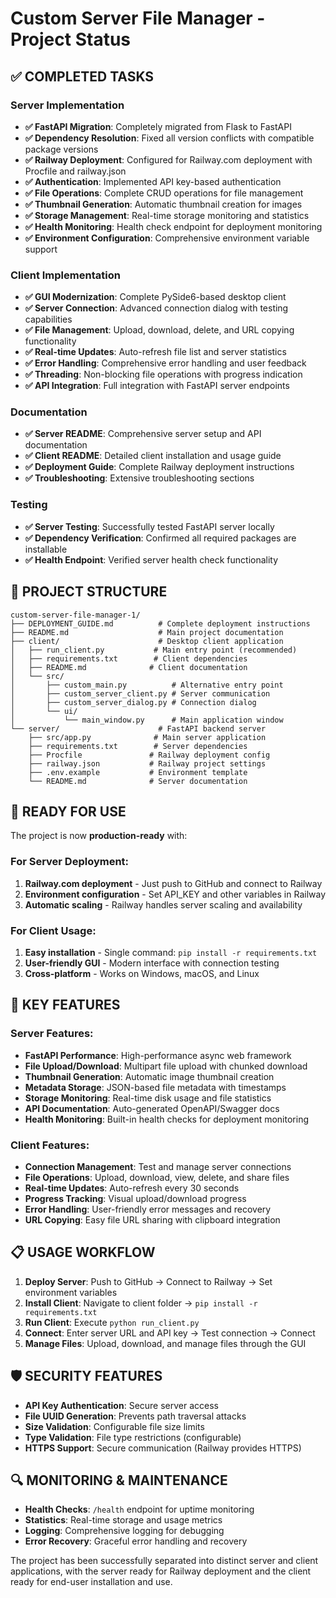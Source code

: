 # Custom Server File Manager - Project Status

## ✅ COMPLETED TASKS

### Server Implementation
- **✅ FastAPI Migration**: Completely migrated from Flask to FastAPI
- **✅ Dependency Resolution**: Fixed all version conflicts with compatible package versions
- **✅ Railway Deployment**: Configured for Railway.com deployment with Procfile and railway.json
- **✅ Authentication**: Implemented API key-based authentication
- **✅ File Operations**: Complete CRUD operations for file management
- **✅ Thumbnail Generation**: Automatic thumbnail creation for images
- **✅ Storage Management**: Real-time storage monitoring and statistics
- **✅ Health Monitoring**: Health check endpoint for deployment monitoring
- **✅ Environment Configuration**: Comprehensive environment variable support

### Client Implementation
- **✅ GUI Modernization**: Complete PySide6-based desktop client
- **✅ Server Connection**: Advanced connection dialog with testing capabilities
- **✅ File Management**: Upload, download, delete, and URL copying functionality
- **✅ Real-time Updates**: Auto-refresh file list and server statistics
- **✅ Error Handling**: Comprehensive error handling and user feedback
- **✅ Threading**: Non-blocking file operations with progress indication
- **✅ API Integration**: Full integration with FastAPI server endpoints

### Documentation
- **✅ Server README**: Comprehensive server setup and API documentation
- **✅ Client README**: Detailed client installation and usage guide
- **✅ Deployment Guide**: Complete Railway deployment instructions
- **✅ Troubleshooting**: Extensive troubleshooting sections

### Testing
- **✅ Server Testing**: Successfully tested FastAPI server locally
- **✅ Dependency Verification**: Confirmed all required packages are installable
- **✅ Health Endpoint**: Verified server health check functionality

## 📁 PROJECT STRUCTURE

```
custom-server-file-manager-1/
├── DEPLOYMENT_GUIDE.md          # Complete deployment instructions
├── README.md                    # Main project documentation
├── client/                      # Desktop client application
│   ├── run_client.py           # Main entry point (recommended)
│   ├── requirements.txt        # Client dependencies
│   ├── README.md              # Client documentation
│   └── src/
│       ├── custom_main.py          # Alternative entry point
│       ├── custom_server_client.py # Server communication
│       ├── custom_server_dialog.py # Connection dialog
│       └── ui/
│           └── main_window.py      # Main application window
└── server/                      # FastAPI backend server
    ├── src/app.py              # Main server application
    ├── requirements.txt        # Server dependencies
    ├── Procfile               # Railway deployment config
    ├── railway.json           # Railway project settings
    ├── .env.example           # Environment template
    └── README.md              # Server documentation
```

## 🚀 READY FOR USE

The project is now **production-ready** with:

### For Server Deployment:
1. **Railway.com deployment** - Just push to GitHub and connect to Railway
2. **Environment configuration** - Set API_KEY and other variables in Railway
3. **Automatic scaling** - Railway handles server scaling and availability

### For Client Usage:
1. **Easy installation** - Single command: `pip install -r requirements.txt`
2. **User-friendly GUI** - Modern interface with connection testing
3. **Cross-platform** - Works on Windows, macOS, and Linux

## 🔧 KEY FEATURES

### Server Features:
- **FastAPI Performance**: High-performance async web framework
- **File Upload/Download**: Multipart file upload with chunked download
- **Thumbnail Generation**: Automatic image thumbnail creation
- **Metadata Storage**: JSON-based file metadata with timestamps
- **Storage Monitoring**: Real-time disk usage and file statistics
- **API Documentation**: Auto-generated OpenAPI/Swagger docs
- **Health Monitoring**: Built-in health checks for deployment monitoring

### Client Features:
- **Connection Management**: Test and manage server connections
- **File Operations**: Upload, download, view, delete, and share files
- **Real-time Updates**: Auto-refresh every 30 seconds
- **Progress Tracking**: Visual upload/download progress
- **Error Handling**: User-friendly error messages and recovery
- **URL Copying**: Easy file URL sharing with clipboard integration

## 📋 USAGE WORKFLOW

1. **Deploy Server**: Push to GitHub → Connect to Railway → Set environment variables
2. **Install Client**: Navigate to client folder → `pip install -r requirements.txt`
3. **Run Client**: Execute `python run_client.py`
4. **Connect**: Enter server URL and API key → Test connection → Connect
5. **Manage Files**: Upload, download, and manage files through the GUI

## 🛡️ SECURITY FEATURES

- **API Key Authentication**: Secure server access
- **File UUID Generation**: Prevents path traversal attacks
- **Size Validation**: Configurable file size limits
- **Type Validation**: File type restrictions (configurable)
- **HTTPS Support**: Secure communication (Railway provides HTTPS)

## 🔍 MONITORING & MAINTENANCE

- **Health Checks**: `/health` endpoint for uptime monitoring
- **Statistics**: Real-time storage and usage metrics
- **Logging**: Comprehensive logging for debugging
- **Error Recovery**: Graceful error handling and recovery

The project has been successfully separated into distinct server and client applications, with the server ready for Railway deployment and the client ready for end-user installation and use.
